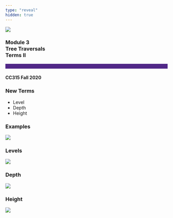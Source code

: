 ```yaml
---
type: "reveal"
hidden: true
---
```


<section>
<img class="stretch plain" src="/images/core-logo-on-white.png">
<h3> Module 3 <br> Tree Traversals <br> Terms II</h3>
<hr style="height:15px;color:512888;background-color:512888;">
<h4>CC315 Fall 2020</h4>
</section>


<section>
<h3> New Terms </h3>
<ul>
<li> Level </li>
<li> Depth </li>
<li> Height </li>
</ul>
</section>

<section>
<h3> Examples </h3>
<img class="stretch plain" src="/images/315_3.3_treeEx.svg">
</section>

<section>
<h3> Levels </h3>
<img class="stretch plain" src="/images/315_3.3_treeLevel.svg">
</section>

<section>
<h3> Depth </h3>
<img class="stretch plain" src="/images/315_3.3_treeDepth.svg">
</section>

<section>
<h3> Height </h3>
<img class="stretch plain" src="/images/315_3.3_treeHeight.svg">
</section>
